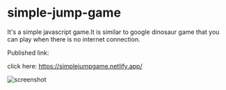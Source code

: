 # simple-jump-game


It's a simple javascript game.It is similar to google dinosaur game that you can play when there is no internet connection.


Published link:

click here: https://simplejumpgame.netlify.app/



![screenshot](https://user-images.githubusercontent.com/56401001/87408813-dfd13a80-c578-11ea-975c-39a58ccb6885.PNG)




